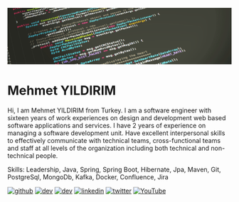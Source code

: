 ![](aaa.png)
# Mehmet YILDIRIM


Hi, I am Mehmet YILDIRIM from Turkey. I am a software engineer with sixteen years of work experiences on design and development web based software applications and services. I have 2 years of experience on managing a software development unit. Have excellent interpersonal skills to effectively communicate with technical teams, cross-functional teams and staff at all levels of the organization including both technical and non-technical people.

Skills: Leadership, Java, Spring, Spring Boot, Hibernate, Jpa, Maven, Git, PostgreSql, MongoDb, Kafka, Docker, Confluence, Jira
          

[<img src='https://cdn.jsdelivr.net/npm/simple-icons@3.0.1/icons/github.svg' alt='github' height='40'>](https://github.com/mehmetydm)  [<img src='https://cdn.jsdelivr.net/npm/simple-icons@3.0.1/icons/dev-dot-to.svg' alt='dev' height='40'>](https://dev.to/mehmetydm)  [<img src='https://cdn.jsdelivr.net/npm/simple-icons@3.0.1/icons/hashnode.svg' alt='dev' height='40'>](mehmetydm)  [<img src='https://cdn.jsdelivr.net/npm/simple-icons@3.0.1/icons/linkedin.svg' alt='linkedin' height='40'>](https://www.linkedin.com/in/mehmet-ydm/)  [<img src='https://cdn.jsdelivr.net/npm/simple-icons@3.0.1/icons/twitter.svg' alt='twitter' height='40'>](https://twitter.com/mehmetydm)  [<img src='https://cdn.jsdelivr.net/npm/simple-icons@3.0.1/icons/youtube.svg' alt='YouTube' height='40'>](https://www.youtube.com/channel/mehmetydm)  


